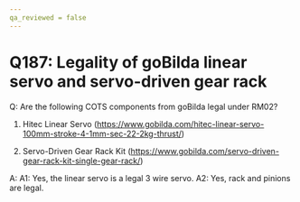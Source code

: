 ```yaml
---
qa_reviewed = false
---
```


# Q187: Legality of goBilda linear servo and servo-driven gear rack

Q: Are the following COTS components from goBilda legal under RM02?

1. Hitec Linear Servo (https://www.gobilda.com/hitec-linear-servo-100mm-stroke-4-1mm-sec-22-2kg-thrust/)

2. Servo-Driven Gear Rack Kit (https://www.gobilda.com/servo-driven-gear-rack-kit-single-gear-rack/)

A: A1: Yes, the linear servo is a legal 3 wire servo.
A2: Yes, rack and pinions are legal.